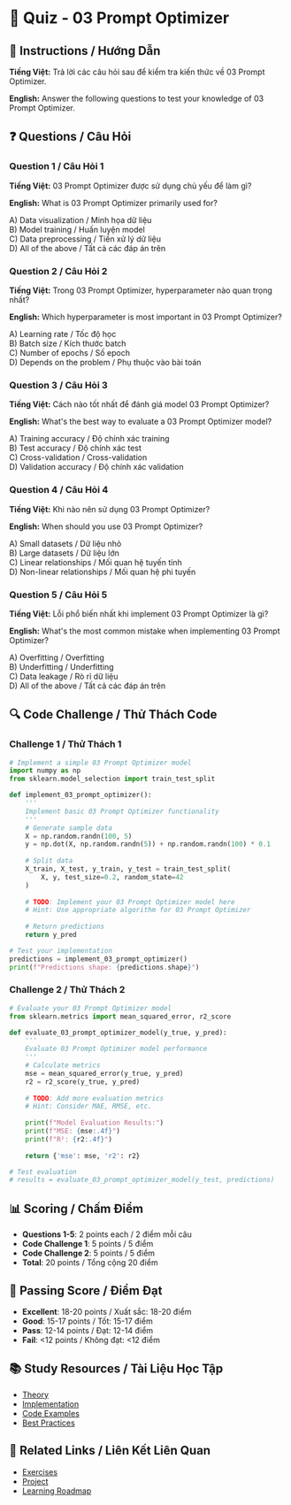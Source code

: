 # 🧠 Quiz - 03 Prompt Optimizer

## 📝 Instructions / Hướng Dẫn

**Tiếng Việt:** Trả lời các câu hỏi sau để kiểm tra kiến thức về 03 Prompt Optimizer.

**English:** Answer the following questions to test your knowledge of 03 Prompt Optimizer.

## ❓ Questions / Câu Hỏi

### Question 1 / Câu Hỏi 1
**Tiếng Việt:** 03 Prompt Optimizer được sử dụng chủ yếu để làm gì?

**English:** What is 03 Prompt Optimizer primarily used for?

A) Data visualization / Minh họa dữ liệu  
B) Model training / Huấn luyện model  
C) Data preprocessing / Tiền xử lý dữ liệu  
D) All of the above / Tất cả các đáp án trên

### Question 2 / Câu Hỏi 2
**Tiếng Việt:** Trong 03 Prompt Optimizer, hyperparameter nào quan trọng nhất?

**English:** Which hyperparameter is most important in 03 Prompt Optimizer?

A) Learning rate / Tốc độ học  
B) Batch size / Kích thước batch  
C) Number of epochs / Số epoch  
D) Depends on the problem / Phụ thuộc vào bài toán

### Question 3 / Câu Hỏi 3
**Tiếng Việt:** Cách nào tốt nhất để đánh giá model 03 Prompt Optimizer?

**English:** What's the best way to evaluate a 03 Prompt Optimizer model?

A) Training accuracy / Độ chính xác training  
B) Test accuracy / Độ chính xác test  
C) Cross-validation / Cross-validation  
D) Validation accuracy / Độ chính xác validation

### Question 4 / Câu Hỏi 4
**Tiếng Việt:** Khi nào nên sử dụng 03 Prompt Optimizer?

**English:** When should you use 03 Prompt Optimizer?

A) Small datasets / Dữ liệu nhỏ  
B) Large datasets / Dữ liệu lớn  
C) Linear relationships / Mối quan hệ tuyến tính  
D) Non-linear relationships / Mối quan hệ phi tuyến

### Question 5 / Câu Hỏi 5
**Tiếng Việt:** Lỗi phổ biến nhất khi implement 03 Prompt Optimizer là gì?

**English:** What's the most common mistake when implementing 03 Prompt Optimizer?

A) Overfitting / Overfitting  
B) Underfitting / Underfitting  
C) Data leakage / Rò rỉ dữ liệu  
D) All of the above / Tất cả các đáp án trên

## 🔍 Code Challenge / Thử Thách Code

### Challenge 1 / Thử Thách 1
```python
# Implement a simple 03 Prompt Optimizer model
import numpy as np
from sklearn.model_selection import train_test_split

def implement_03_prompt_optimizer():
    '''
    Implement basic 03 Prompt Optimizer functionality
    '''
    # Generate sample data
    X = np.random.randn(100, 5)
    y = np.dot(X, np.random.randn(5)) + np.random.randn(100) * 0.1
    
    # Split data
    X_train, X_test, y_train, y_test = train_test_split(
        X, y, test_size=0.2, random_state=42
    )
    
    # TODO: Implement your 03 Prompt Optimizer model here
    # Hint: Use appropriate algorithm for 03 Prompt Optimizer
    
    # Return predictions
    return y_pred

# Test your implementation
predictions = implement_03_prompt_optimizer()
print(f"Predictions shape: {predictions.shape}")
```

### Challenge 2 / Thử Thách 2
```python
# Evaluate your 03 Prompt Optimizer model
from sklearn.metrics import mean_squared_error, r2_score

def evaluate_03_prompt_optimizer_model(y_true, y_pred):
    '''
    Evaluate 03 Prompt Optimizer model performance
    '''
    # Calculate metrics
    mse = mean_squared_error(y_true, y_pred)
    r2 = r2_score(y_true, y_pred)
    
    # TODO: Add more evaluation metrics
    # Hint: Consider MAE, RMSE, etc.
    
    print(f"Model Evaluation Results:")
    print(f"MSE: {mse:.4f}")
    print(f"R²: {r2:.4f}")
    
    return {'mse': mse, 'r2': r2}

# Test evaluation
# results = evaluate_03_prompt_optimizer_model(y_test, predictions)
```

## 📊 Scoring / Chấm Điểm

- **Questions 1-5**: 2 points each / 2 điểm mỗi câu
- **Code Challenge 1**: 5 points / 5 điểm
- **Code Challenge 2**: 5 points / 5 điểm
- **Total**: 20 points / Tổng cộng 20 điểm

## 🎯 Passing Score / Điểm Đạt

- **Excellent**: 18-20 points / Xuất sắc: 18-20 điểm
- **Good**: 15-17 points / Tốt: 15-17 điểm  
- **Pass**: 12-14 points / Đạt: 12-14 điểm
- **Fail**: <12 points / Không đạt: <12 điểm

## 📚 Study Resources / Tài Liệu Học Tập

- [Theory](./THEORY_03_prompt_optimizer.md)
- [Implementation](./IMPLEMENTATION_03_prompt_optimizer.md)
- [Code Examples](./CODE_EXAMPLES_03_prompt_optimizer.md)
- [Best Practices](./BEST_PRACTICES_03_prompt_optimizer.md)

## 🔗 Related Links / Liên Kết Liên Quan

- [Exercises](./EXERCISES_03_prompt_optimizer.md)
- [Project](./PROJECT_03_prompt_optimizer.md)
- [Learning Roadmap](./LEARNING_ROADMAP_03_prompt_optimizer.md)

